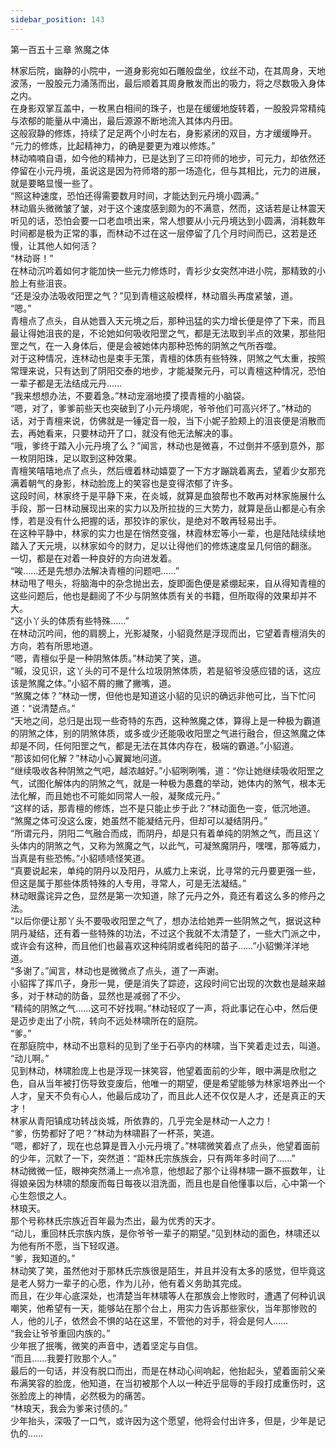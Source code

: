 ```yaml
---
sidebar_position: 143
---
```

 第一百五十三章 煞魔之体


林家后院，幽静的小院中，一道身影宛如石雕般盘坐，纹丝不动，在其周身，天地波荡，一股股元力涌荡而出，最后顺着其周身散发而出的吸力，将之尽数吸入身体之内。  
在身影双掌互盖中，一枚黑白相间的珠子，也是在缓缓地旋转着，一股股异常精纯与浓郁的能量从中涌出，最后源源不断地流入其体内丹田。  
这般寂静的修炼，持续了足足两个小时左右，身影紧闭的双目，方才缓缓睁开。  
“元力的修炼，比起精神力，的确是要更为难以修炼。”  
林动喃喃自语，如今他的精神力，已是达到了三印符师的地步，可元力，却依然还停留在小元丹境，虽说这是因为符师塔的那一场造化，但与其相比，元力的进展，就是要略显慢一些了。  
“照这种速度，恐怕还得需要数月时间，才能达到元丹境小圆满。”  
林动眉头微微皱了皱，对于这个速度感到颇为的不满意，然而，这话若是让林震天听见的话，恐怕会要一口老血喷出来，常人想要从小元丹境达到小圆满，消耗数年时间都是极为正常的事，而林动不过在这一层停留了几个月时间而已，这若是还慢，让其他人如何活？  
“林动哥！”  
在林动沉吟着如何才能加快一些元力修炼时，青衫少女突然冲进小院，那精致的小脸上有些沮丧。  
“还是没办法吸收阳罡之气？”见到青檀这般模样，林动眉头再度紧皱，道。  
“嗯。”  
青檀点了点头，自从她晋入天元境之后，那种迅猛的实力增长便是停了下来，而且最让得她沮丧的是，不论她如何吸收阳罡之气，都是无法取到半点的效果，那些阳罡之气，在一入身体后，便是会被她体内那种恐怖的阴煞之气所吞噬。  
对于这种情况，连林动也是束手无策，青檀的体质有些特殊，阴煞之气太重，按照常理来说，只有达到了阴阳交泰的地步，才能凝聚元丹，可以青檀这种情况，恐怕一辈子都是无法结成元丹……  
“我来想想办法，不要着急。”林动宠溺地摸了摸青檀的小脑袋。  
“嗯，对了，爹爹前些天也突破到了小元丹境呢，爷爷他们可高兴坏了。”林动的话，对于青檀来说，仿佛就是一锤定音一般，当下小妮子脸颊上的沮丧便是消散而去，再她看来，只要林动开了口，就没有他无法解决的事。  
“哦，爹终于踏入小元丹境了么？”闻言，林动也是微喜，不过倒并不感到意外，那一枚阴阳珠，足以取到这种效果。  
青檀笑嘻嘻地点了点头，然后缠着林动嬉耍了一下方才蹦跳着离去，望着少女那充满着朝气的身影，林动脸庞上的笑容也是变得浓郁了许多。  
这段时间，林家终于是平静下来，在炎城，就算是血狼帮也不敢再对林家施展什么手段，那一日林动展现出来的实力以及所拉拢的三大势力，就算是岳山都是心有余悸，若是没有什么把握的话，那狡诈的家伙，是绝对不敢再轻易出手。  
在这种平静中，林家的实力也是在悄然变强，林霞林宏等小一辈，也是陆陆续续地踏入了天元境，以林家如今的财力，足以让得他们的修炼速度呈几何倍的翻涨。  
一切，都是在对着一种良好的方向进发着。  
“唉……还是先想办法解决青檀的问题吧……”  
林动甩了甩头，将脑海中的杂念抛出去，旋即面色便是紧绷起来，自从得知青檀的这些问题后，他也是翻阅了不少与阴煞体质有关的书籍，但所取得的效果却并不大。  
“这小丫头的体质有些特殊……”  
在林动沉吟间，他的肩膀上，光影凝聚，小貂竟然是浮现而出，它望着青檀消失的方向，若有所思地道。  
“嗯，青檀似乎是一种阴煞体质。”林动笑了笑，道。  
“嘁，没见识，这丫头的可不是什么垃圾阴煞体质，若是貂爷没感应错的话，这应该是煞魔之体。”小貂不屑的撇了撇嘴，道。  
“煞魔之体？”林动一愣，但他也是知道这小貂的见识的确远非他可比，当下忙问道：“说清楚点。”  
“天地之间，总归是出现一些奇特的东西，这种煞魔之体，算得上是一种极为霸道的阴煞之体，别的阴煞体质，或多或少还能吸收阳罡之气进行融合，但这煞魔之体却是不同，任何阳罡之气，都是无法在其体内存在，极端的霸道。”小貂道。  
“那该如何化解？”林动小心翼翼地问道。  
“继续吸收各种阴煞之气吧，越浓越好。”小貂咧咧嘴，道：“你让她继续吸收阳罡之气，试图化解体内的阴煞之气，就是一种极为愚蠢的举动，她体内的煞气，根本无法化解，而且她也不可能如同常人一般，凝聚成元丹。”  
“这样的话，那青檀的修炼，岂不是只能止步于此？”林动面色一变，低沉地道。  
“煞魔之体可没这么废，她虽然不能凝结元丹，但却可以凝结阴丹。”  
“所谓元丹，阴阳二气融合而成，而阴丹，却是只有着单纯的阴煞之气，而且这丫头体内的阴煞之气，又称为煞魔之气，以此气，可凝煞魔阴丹，嘿嘿，那等威力，当真是有些恐怖。”小貂啧啧怪笑道。  
“真要说起来，单纯的阴丹以及阳丹，从威力上来说，比寻常的元丹要更强一些，但这是属于那些体质特殊的人专用，寻常人，可是无法凝结。”  
林动眼露诧异之色，显然是第一次知道，除了元丹之外，竟还有着这么多的修丹之法。  
“以后你便让那丫头不要吸收阳罡之气了，想办法给她弄一些阴煞之气，据说这种阴丹凝结，还有着一些特殊的功法，不过这个我就不太清楚了，一些大门派之中，或许会有这种，而且他们也最喜欢这种纯阴或者纯阳的苗子……”小貂懒洋洋地道。  
“多谢了。”闻言，林动也是微微点了点头，道了一声谢。  
小貂挥了挥爪子，身形一晃，便是消失了踪迹，这段时间它出现的次数也是越来越多，对于林动的防备，显然也是减弱了不少。  
“精纯的阴煞之气……这可不好找啊。”林动轻叹了一声，将此事记在心中，然后便是迈步走出了小院，转向不远处林啸所在的庭院。  
“爹。”  
在那庭院中，林动不出意料的见到了坐于石亭内的林啸，当下笑着走过去，叫道。  
“动儿啊。”  
见到林动，林啸脸庞上也是浮现一抹笑容，他望着面前的少年，眼中满是欣慰之色，自从当年被打伤导致变废后，他唯一的期望，便是希望能够为林家培养出一个人才，皇天不负有心人，他最后成功了，而且此人还不仅仅是人才，还是真正的天才！  
林家从青阳镇成功转战炎城，所依靠的，几乎完全是林动一人之力！  
“爹，伤势都好了吧？”林动为林啸斟了一杯茶，笑道。  
“嗯，都好了，现在也总算是晋入小元丹境了。”林啸微笑着点了点头，他望着面前的少年，沉默了一下，突然道：“距林氏宗族族会，只有两年多时间了……”  
林动微微一怔，眼神突然涌上一点冷意，他想起了那个让得林啸一蹶不振数年，让得娘亲因为林啸的颓废而每日每夜以泪洗面，而且也是自他懂事以后，心中第一个心生怨恨之人。  
林琅天。  
那个号称林氏宗族近百年最为杰出，最为优秀的天才。  
“动儿，重回林氏宗族内族，是你爷爷一辈子的期望。”见到林动的面色，林啸还以为他有所不愿，当下轻叹道。  
“爹，我知道的。”  
林动笑了笑，虽然他对于那林氏宗族很是陌生，并且并没有太多的感觉，但毕竟这是老人努力一辈子的心愿，作为儿孙，他有着义务助其完成。  
而且，在少年心底深处，也清楚当年林啸等人在那族会上惨败时，遭遇了何种讥讽嘲笑，他希望有一天，能够站在那个台上，用实力告诉那些家伙，当年那惨败的人，他的儿子，依然会不惧的站在这里，不管他的对手，将会是何人……  
“我会让爷爷重回内族的。”  
少年抿了抿嘴，微笑的声音中，透着坚定与自信。  
“而且……我要打败那个人。”  
最后的一句话，并没有脱口而出，而是在林动心间响起，他抬起头，望着面前父亲布满笑容的脸庞，他知道，在当初被那个人以一种近乎屈辱的手段打成重伤时，这张脸庞上的神情，必然极为的痛苦。  
“林琅天，我会为爹来讨债的。”  
少年抬头，深吸了一口气，或许因为这个愿望，他将会付出许多，但是，少年是记仇的……  
  
  
